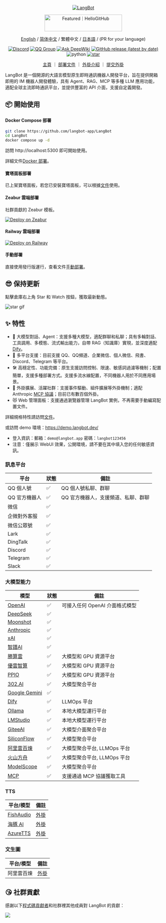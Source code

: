<p align="center">
<a href="https://langbot.app">
<img src="https://docs.langbot.app/social_zh.png" alt="LangBot"/>
</a>

<div align="center"><a href="https://hellogithub.com/repository/langbot-app/LangBot" target="_blank"><img src="https://abroad.hellogithub.com/v1/widgets/recommend.svg?rid=5ce8ae2aa4f74316bf393b57b952433c&claim_uid=gtmc6YWjMZkT21R" alt="Featured｜HelloGitHub" style="width: 250px; height: 54px;" width="250" height="54" /></a>

[English](README_EN.md) / [简体中文](README.md) / 繁體中文 / [日本語](README_JP.md) / (PR for your language)

[![Discord](https://img.shields.io/discord/1335141740050649118?logo=discord&labelColor=%20%235462eb&logoColor=%20%23f5f5f5&color=%20%235462eb)](https://discord.gg/wdNEHETs87)
[![QQ Group](https://img.shields.io/badge/%E7%A4%BE%E5%8C%BAQQ%E7%BE%A4-966235608-blue)](https://qm.qq.com/q/JLi38whHum)
[![Ask DeepWiki](https://deepwiki.com/badge.svg)](https://deepwiki.com/langbot-app/LangBot)
[![GitHub release (latest by date)](https://img.shields.io/github/v/release/langbot-app/LangBot)](https://github.com/langbot-app/LangBot/releases/latest)
<img src="https://img.shields.io/badge/python-3.10 ~ 3.13 -blue.svg" alt="python">
[![star](https://gitcode.com/RockChinQ/LangBot/star/badge.svg)](https://gitcode.com/RockChinQ/LangBot)

<a href="https://langbot.app">主頁</a> ｜
<a href="https://docs.langbot.app/zh/insight/guide.html">部署文件</a> ｜
<a href="https://docs.langbot.app/zh/plugin/plugin-intro.html">外掛介紹</a> ｜
<a href="https://github.com/langbot-app/LangBot/issues/new?assignees=&labels=%E7%8B%AC%E7%AB%8B%E6%8F%92%E4%BB%B6&projects=&template=submit-plugin.yml&title=%5BPlugin%5D%3A+%E8%AF%B7%E6%B1%82%E7%99%BB%E8%AE%B0%E6%96%B0%E6%8F%92%E4%BB%B6">提交外掛</a>

</div>

</p>

LangBot 是一個開源的大語言模型原生即時通訊機器人開發平台，旨在提供開箱即用的 IM 機器人開發體驗，具有 Agent、RAG、MCP 等多種 LLM 應用功能，適配全球主流即時通訊平台，並提供豐富的 API 介面，支援自定義開發。

## 📦 開始使用

#### Docker Compose 部署

```bash
git clone https://github.com/langbot-app/LangBot
cd LangBot
docker compose up -d
```

訪問 http://localhost:5300 即可開始使用。

詳細文件[Docker 部署](https://docs.langbot.app/zh/deploy/langbot/docker.html)。

#### 寶塔面板部署

已上架寶塔面板，若您已安裝寶塔面板，可以根據[文件](https://docs.langbot.app/zh/deploy/langbot/one-click/bt.html)使用。

#### Zeabur 雲端部署

社群貢獻的 Zeabur 模板。

[![Deploy on Zeabur](https://zeabur.com/button.svg)](https://zeabur.com/zh-CN/templates/ZKTBDH)

#### Railway 雲端部署

[![Deploy on Railway](https://railway.com/button.svg)](https://railway.app/template/yRrAyL?referralCode=vogKPF)

#### 手動部署

直接使用發行版運行，查看文件[手動部署](https://docs.langbot.app/zh/deploy/langbot/manual.html)。

## 😎 保持更新

點擊倉庫右上角 Star 和 Watch 按鈕，獲取最新動態。

![star gif](https://docs.langbot.app/star.gif)

## ✨ 特性

- 💬 大模型對話、Agent：支援多種大模型，適配群聊和私聊；具有多輪對話、工具調用、多模態、流式輸出能力，自帶 RAG（知識庫）實現，並深度適配 [Dify](https://dify.ai)。
- 🤖 多平台支援：目前支援 QQ、QQ頻道、企業微信、個人微信、飛書、Discord、Telegram 等平台。
- 🛠️ 高穩定性、功能完備：原生支援訪問控制、限速、敏感詞過濾等機制；配置簡單，支援多種部署方式。支援多流水線配置，不同機器人用於不同應用場景。
- 🧩 外掛擴展、活躍社群：支援事件驅動、組件擴展等外掛機制；適配 Anthropic [MCP 協議](https://modelcontextprotocol.io/)；目前已有數百個外掛。
- 😻 Web 管理面板：支援通過瀏覽器管理 LangBot 實例，不再需要手動編寫配置文件。

詳細規格特性請訪問[文件](https://docs.langbot.app/zh/insight/features.html)。

或訪問 demo 環境：https://demo.langbot.dev/  
  - 登入資訊：郵箱：`demo@langbot.app` 密碼：`langbot123456`
  - 注意：僅展示 WebUI 效果，公開環境，請不要在其中填入您的任何敏感資訊。

### 訊息平台

| 平台 | 狀態 | 備註 |
| --- | --- | --- |
| QQ 個人號 | ✅ | QQ 個人號私聊、群聊 |
| QQ 官方機器人 | ✅ | QQ 官方機器人，支援頻道、私聊、群聊 |
| 微信 | ✅ |  |
| 企微對外客服 | ✅ |  |
| 微信公眾號 | ✅ |  |
| Lark | ✅ |  |
| DingTalk | ✅ |  |
| Discord | ✅ |  |
| Telegram | ✅ |  |
| Slack | ✅ |  |

### 大模型能力

| 模型 | 狀態 | 備註 |
| --- | --- | --- |
| [OpenAI](https://platform.openai.com/) | ✅ | 可接入任何 OpenAI 介面格式模型 |
| [DeepSeek](https://www.deepseek.com/) | ✅ |  |
| [Moonshot](https://www.moonshot.cn/) | ✅ |  |
| [Anthropic](https://www.anthropic.com/) | ✅ |  |
| [xAI](https://x.ai/) | ✅ |  |
| [智譜AI](https://open.bigmodel.cn/) | ✅ |  |
| [勝算雲](https://www.shengsuanyun.com/?from=CH_KYIPP758) | ✅ | 大模型和 GPU 資源平台 |
| [優雲智算](https://www.compshare.cn/?ytag=GPU_YY-gh_langbot) | ✅ | 大模型和 GPU 資源平台 |
| [PPIO](https://ppinfra.com/user/register?invited_by=QJKFYD&utm_source=github_langbot) | ✅ | 大模型和 GPU 資源平台 |
| [302.AI](https://share.302.ai/SuTG99) | ✅ | 大模型聚合平台 |
| [Google Gemini](https://aistudio.google.com/prompts/new_chat) | ✅ | |
| [Dify](https://dify.ai) | ✅ | LLMOps 平台 |
| [Ollama](https://ollama.com/) | ✅ | 本地大模型運行平台 |
| [LMStudio](https://lmstudio.ai/) | ✅ | 本地大模型運行平台 |
| [GiteeAI](https://ai.gitee.com/) | ✅ | 大模型介面聚合平台 |
| [SiliconFlow](https://siliconflow.cn/) | ✅ | 大模型聚合平台 |
| [阿里雲百煉](https://bailian.console.aliyun.com/) | ✅ | 大模型聚合平台, LLMOps 平台 |
| [火山方舟](https://console.volcengine.com/ark/region:ark+cn-beijing/model?vendor=Bytedance&view=LIST_VIEW) | ✅ | 大模型聚合平台, LLMOps 平台 |
| [ModelScope](https://modelscope.cn/docs/model-service/API-Inference/intro) | ✅ | 大模型聚合平台 |
| [MCP](https://modelcontextprotocol.io/) | ✅ | 支援通過 MCP 協議獲取工具 |

### TTS

| 平台/模型 | 備註 |
| --- | --- |
| [FishAudio](https://fish.audio/zh-CN/discovery/) | [外掛](https://github.com/the-lazy-me/NewChatVoice) |
| [海豚 AI](https://www.ttson.cn/?source=thelazy) | [外掛](https://github.com/the-lazy-me/NewChatVoice) |
| [AzureTTS](https://portal.azure.com/) | [外掛](https://github.com/Ingnaryk/LangBot_AzureTTS) |

### 文生圖

| 平台/模型 | 備註 |
| --- | --- |
| 阿里雲百煉 | [外掛](https://github.com/Thetail001/LangBot_BailianTextToImagePlugin)

## 😘 社群貢獻

感謝以下[程式碼貢獻者](https://github.com/langbot-app/LangBot/graphs/contributors)和社群裡其他成員對 LangBot 的貢獻：

<a href="https://github.com/langbot-app/LangBot/graphs/contributors">
  <img src="https://contrib.rocks/image?repo=langbot-app/LangBot" />
</a> 